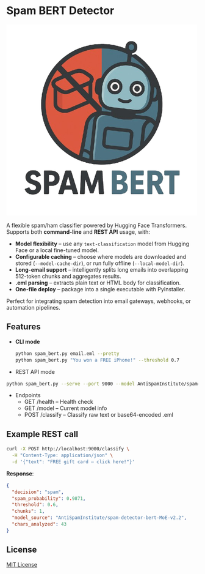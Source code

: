 # Spam BERT Detector
![Logo](spambert_logo.png)

A flexible spam/ham classifier powered by Hugging Face Transformers.  
Supports both **command-line** and **REST API** usage, with:

- **Model flexibility** – use any `text-classification` model from Hugging Face or a local fine-tuned model.
- **Configurable caching** – choose where models are downloaded and stored (`--model-cache-dir`), or run fully offline (`--local-model-dir`).
- **Long-email support** – intelligently splits long emails into overlapping 512-token chunks and aggregates results.
- **.eml parsing** – extracts plain text or HTML body for classification.
- **One-file deploy** – package into a single executable with PyInstaller.

Perfect for integrating spam detection into email gateways, webhooks, or automation pipelines.

## Features

- **CLI mode**
  ```bash
  python spam_bert.py email.eml --pretty
  python spam_bert.py "You won a FREE iPhone!" --threshold 0.7

- REST API mode
```bash
python spam_bert.py --serve --port 9000 --model AntiSpamInstitute/spam-detector-bert-MoE-v2.2
```

- Endpoints 
  - GET /health – Health check 
  - GET /model – Current model info 
  - POST /classify – Classify raw text or base64-encoded .eml

## Example REST call
```bash
curl -X POST http://localhost:9000/classify \
  -H "Content-Type: application/json" \
  -d '{"text": "FREE gift card – click here!"}'
```
**Response**:
```json
{
  "decision": "spam",
  "spam_probability": 0.9871,
  "threshold": 0.6,
  "chunks": 1,
  "model_source": "AntiSpamInstitute/spam-detector-bert-MoE-v2.2",
  "chars_analyzed": 43
}
```

## License
[MIT License](LICENSE.md)